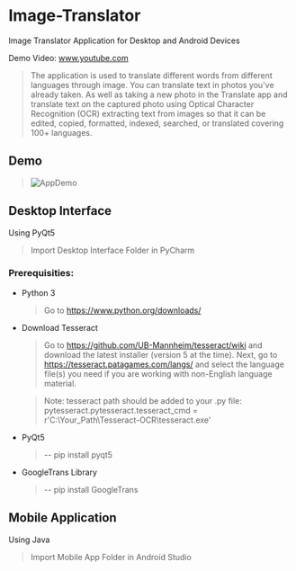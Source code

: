 # Image-Translator
Image Translator Application for Desktop and Android Devices

Demo Video: www.youtube.com

>The application is used to translate different words from different languages through image. You can translate text in photos you've already taken. As well as taking a new photo in the Translate app and translate text on the captured photo using Optical Character Recognition (OCR) extracting text from images so that it can be edited, copied, formatted, indexed, searched, or translated covering 100+ languages.


## Demo
   >![AppDemo](MobileApp/IMG_8924.JPG)
   
## Desktop Interface 
   Using PyQt5
   >Import Desktop Interface Folder in PyCharm

### Prerequisities:

- Python 3
  >Go to https://www.python.org/downloads/
- Download Tesseract 
  >Go to https://github.com/UB-Mannheim/tesseract/wiki and download the latest installer (version 5 at the time). Next, go to https://tesseract.patagames.com/langs/ and select the language file(s) you need if you are working with non-English language material.
  
  > Note: tesseract path should be added to your .py file:   pytesseract.pytesseract.tesseract_cmd = r'C:\Your_Path\Tesseract-OCR\tesseract.exe'

- PyQt5 
  >-- pip install pyqt5

- GoogleTrans Library 
  >-- pip install GoogleTrans

## Mobile Application 
  Using Java 
  >Import Mobile App Folder in Android Studio

